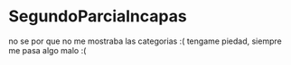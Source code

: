 # SegundoParcialncapas

no se por que no me mostraba las categorias :(
tengame piedad, siempre me pasa algo malo :(
